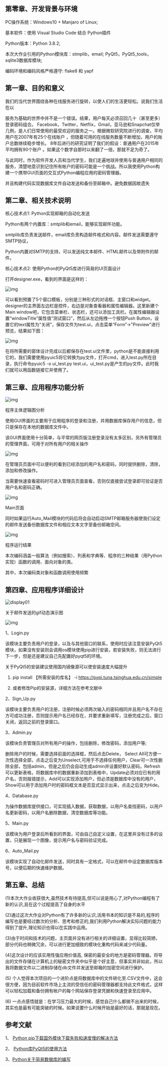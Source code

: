 ## 第零章、开发背景与环境

PC操作系统：Windows10 + Manjaro of Linux;

基本软件：使用 Visual Studio Code 结合 Python插件

Python版本：Python 3.8.2;

本次大作业引用的Python模块库：stmplib，email; PyQt5，PyQt5_tools，sqlite3数据库模块;

编码环境和编码风格严格遵守: flake8 和 yapf

 

## 第一章、目的和意义

我们的当代世界围绕各种在线服务进行旋转，以使人们的生活更轻松。说我们生活在以

服务为基础的世界中并不是一个错误。结果，用户每天必须召回几十（甚至更多）登录密码组合。 Facebook，Twitter，Netflix，Gmail，亚马逊和Snapchat仅举几例，是人们日常使用的最受欢迎的服务之一。根据微软研究院进行的调查，平均用户在2007年有25个在线账户 ，但随着可用的在线服务数量不断增加，用户的账户总数继续稳步增长。 8年后进行的研究证明了我们的假设：普通用户在2015年平均拥有90个账户 。如果这个数字自那时以来翻了一倍，那就不足为奇了。

​    与此同时，作为软件开发人员和当代学生，我们走遍地球并使用与普通用户相同的服务，清楚地意识到记住所有帐户的密码可能是一个挑战。所以我使用Python构建一个携带GUI页面的交互式Python编程应用的密码管理器。

​    并且构建代码实现数据库文件自动发送和备份至邮箱中。避免数据因故遗失

 

## 第二章、相关技术说明

核心技术点1: Python实现邮箱的自动化发送

Python有两个内置库：smtplib和email，能够实现邮件功能。

smtplib库负责发送邮件，email库负责构造邮件格式和内容。邮件发送需要遵守SMTP协议，

Python内置对SMTP的支持，可以发送纯文本邮件、HTML邮件以及带附件的邮件。



核心技术点2: 使用Python的PyQt5库进行简易的UI页面设计

打开designer.exe，看到的界面是这样的：

 

![img](https://cdn.jsdelivr.net/gh/Kanna-jiahe/blogimage/img/20210107115243.jpg)

可以看到预置了5个窗口模板，分别是三种形式的对话框、主窗口和widget。designer的主界面左边栏是控件，右边是对象查看器和属性编辑器。这里新建个Main window吧，它包含菜单栏、状态栏，还可以添加工具栏。在属性编辑器设置“windowTitle”属性值“测试窗口”，然后从左边拖拽一个按钮Push Button，设置它的text属性为“关闭”，保存文件为test.ui，点击菜单“Form”->"Preview"进行预览，结果如下图：

![img](https://cdn.jsdelivr.net/gh/Kanna-jiahe/blogimage/img/20210107115319.jpg)

 

在将所需要的窗体设计完成以后都保存在test.ui文件里，python是不能直接利用它的，我们需要使用pyuic5将它转换为py文件，打开cmd，进入test.py所在目录，执行命令pyuic5 -o ui_test.py test.ui，ui_test.py是产生的py文件。此时我们就可以用函数链接它并使用了。

 

 

## 第三章、应用程序功能分析

![img](https://cdn.jsdelivr.net/gh/Kanna-jiahe/blogimage/img/20210107115332.png)

程序主体逻辑图分析

 

 

使用GUI界面的主要用于应用程序的登录和注册，并用数据库保存用户的信息，但只是保存在本地的数据库文件中。

 

该GUI界面使用十分简单，与平常的网页版注册登录没有太多区别，另外有管理员的管理界面，可用于对所有用户的相关操作

![img](https://cdn.jsdelivr.net/gh/Kanna-jiahe/blogimage/img/20210107115343.jpg)

在管理员页面中可以便利的看到已经添加的用户名和密码，同时提供删除，清除，添加和修改操作。

 

当需要快速查看密码时可进入管理员页面查看，否则仅直接尝试登录即可验证是否用户名和密码正确。

![img](https://cdn.jsdelivr.net/gh/Kanna-jiahe/blogimage/img/20210107115349.jpg)

Main页面

  同时如果运行Auto_Mail模块的代码后将会自动启动SMTP邮箱服务器使我们设定的邮件发送备份数据库文件和相应文本文字至备份邮箱空间。

![img](https://cdn.jsdelivr.net/gh/Kanna-jiahe/blogimage/img/20210107115407.jpg)

程序运行结果

本次编码涵盖一般算法（例如搜索）、列表和字典等、程序的三种结果（用Python实现）函数的调用、面向对象的类。

其中，本次编码类对象和函数调用使用频繁

 

 

## 第四章、应用程序详细设计



![display01](https://cdn.jsdelivr.net/gh/Kanna-jiahe/blogimage/img/20210107115135.gif)



关于邮件发送的gif动态演示图

 

![img](https://cdn.jsdelivr.net/gh/Kanna-jiahe/blogimage/img/20210107115415.png)

1、Login.py

该模块主要负责用户的登录，以及与其他窗口的联系，使用时应该注意安装PyQt5模块，如果没有安装则会调用os模块使用pip进行安装，若安装失败，则无法进行下一步，但是还是建议自己先配置好pyqt5的环境。

关于PyQt5的安装建议使用国内镜像源可以使安装速度大幅提升

1. pip install 【所需安装的库名】 -i https://pypi.tuna.tsinghua.edu.cn/simple 

2. 或者修改Pip的安装源，详细方法在参考文献中

2、Sign_Up.py

该模块主要负责用户的注册，注册时候必须两次输入的密码相同并且用户名不存在方可成功注册，否则提示用户名已经存在，并要求重新填写，注册完成之后，窗口关闭，返回之前的登录窗口。

 

3、Admin.py

该模块负责管理员对所有用户的操作，包括删除，修改密码，添加用户等;

 

删除用户的时候，需要选择前面的选择框，然后点击Delete， Select All可方便一次性选择全部，点击之后变为Unselect,可用于不选择任何用户，Clear可一次性删除全部，包括admin，但是之后仍会自动生成admin并设置好默认密码，Refresh可以更新表格，将数据库中的数据重新添加到表格中，Update必须对应已有的用户名，否则报错提示，Add可以实现添加用户，但必须是数据库中没有的用户，Show可以用于添加用户时的密码框文本是否显式显示出来，点击之后变为Hide。

 

4、Database.py

为操作数据库提供接口，可实现插入数据，获取数据，以用户名查找密码，以用户名更新密码，以用户名删除数据，清空数据库等功能。

 

5、Main.py 

该模块为用户登录后所看到的界面，可由自己自定义设置，在这里并没有过多的设置，只是展现一个图像，提示用户名与密码验证完成。

 

6、Auto_Mail.py

该模块实现了自动化邮件发送，同时具有一定格式，可以在邮件中设定数据库版本号，以便后期的快速维护数据。

 

  

## 第五章、总结

(1)本次大作业收获很大,虽然技术有待提高,但可以说是用心了,对Python编程有了新的认识,且在这个过程提高了自身的水平

(2)通过这次大作业对Python有了许多新的认识,活用书本的知识是不易的,程序的编写也是要经过数次的分析、思考和修正的,我们利用Python解决实际问题的能力得到了提升,理论知识也得以在实践中运用。

(3)由于时间和技术的问题，主页面并没有进行相关的详细设置，显得比较简陋，部分代码也稍微冗余，可以进行更加细致的模块化重构代码来减少代码量。

(4)这次设计的应该实用性强应用价值高, 保密的最安全的地方是密码管理器。将导出的文件存储在计算机上的秘密文件夹中似乎是个好主意，但事实并非如此，所以我将数据文件以二进制存储在db文件并发送至邮箱的加密空间进行保护。

(5) 个人觉得本次项目的一个进阶点是将数据库中的文件转化至.CSV文件中，这会很方便，因为目前软件市场上主流的受信任的密码管理器都支持此文件格式，这样可以轻松加载和备份拥有帐户的每个网站保存登录凭据和快速登录至应用中。

(6) 一点点感悟就是：在学习压力最大的时候，感觉自己什么都做不出来的时候，其实也是最有可能突破的时候。如果说要什么时候开始是最好的话，那就是现在。

## 参考文献

1、 [Python pip下载国外模块下载失败和速度慢的解决方法](https://www.cnblogs.com/RioTian/p/14234504.html)

2、 [Python库PyQt5的使用方法](https://zhuanlan.zhihu.com/p/34290435)

3、[Python关于简易数据库的编写](https://www.liaoxuefeng.com/wiki/897692888725344/945671347631136)